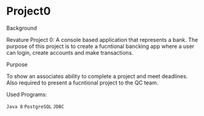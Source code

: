 # Project0

Background

Revature Project 0: 
A console based application that represents a bank. The purpose of this project is to create a fucntional bancking app where a user can login, create accounts and make transactions. 

Purpose

To show an associates ability to complete a project and meet deadlines. Also required to present a fucntional project to the QC team. 

Used Programs:

`Java 8`
`PostgreSQL`
`JDBC`

